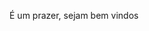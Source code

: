 É um prazer, sejam bem vindos
 <!---
CaueAlcantara/CaueAlcantara is a ✨ special ✨ repository because its `README.md` (this file) appears on your GitHub profile.
You can click the Preview link to take a look at your changes.
--->
